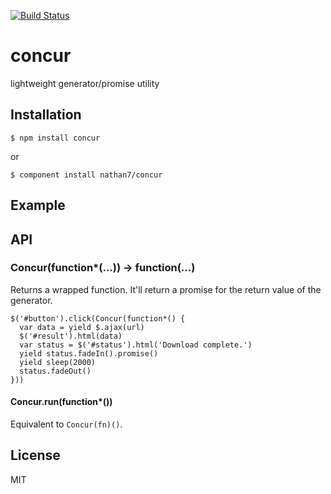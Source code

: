 [![Build Status](https://travis-ci.org/nathan7/concur.png?branch=master)](https://travis-ci.org/nathan7/concur)

# concur

  lightweight generator/promise utility

## Installation

    $ npm install concur

  or

    $ component install nathan7/concur

## Example

## API

### Concur(function\*(...)) -> function(...)

  Returns a wrapped function.
  It'll return a promise for the return value of the generator.

```
$('#button').click(Concur(function*() {
  var data = yield $.ajax(url)
  $('#result').html(data)
  var status = $('#status').html('Download complete.')
  yield status.fadeIn().promise()
  yield sleep(2000)
  status.fadeOut()
}))
```

#### Concur.run(function\*())

  Equivalent to `Concur(fn)()`.

## License

  MIT
